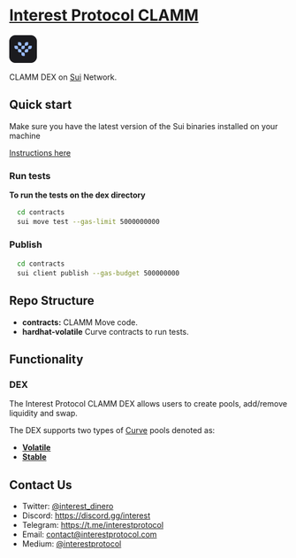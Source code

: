 # [Interest Protocol CLAMM](https://www.interestprotocol.com/)

 <p> <img width="50px"height="50px" src="./asset/logo.png" /></p> 
 
 CLAMM DEX on [Sui](https://sui.io/) Network.  
  
## Quick start  
  
Make sure you have the latest version of the Sui binaries installed on your machine

[Instructions here](https://docs.sui.io/devnet/build/install)

### Run tests

**To run the tests on the dex directory**

```bash
  cd contracts
  sui move test --gas-limit 5000000000
```

### Publish

```bash
  cd contracts
  sui client publish --gas-budget 500000000
```

## Repo Structure

- **contracts:** CLAMM Move code.
- **hardhat-volatile** Curve contracts to run tests.

## Functionality

### DEX

The Interest Protocol CLAMM DEX allows users to create pools, add/remove liquidity and swap.

The DEX supports two types of [Curve](https://curve.fi/) pools denoted as:

- **[Volatile](https://resources.curve.fi/base-features/understanding-crypto-pools/)**
- **[Stable](https://miguelmota.com/blog/understanding-stableswap-curve/)**

## Contact Us

- Twitter: [@interest_dinero](https://twitter.com/interest_dinero)
- Discord: https://discord.gg/interest
- Telegram: https://t.me/interestprotocol
- Email: [contact@interestprotocol.com](mailto:contact@interestprotocol.com)
- Medium: [@interestprotocol](https://medium.com/@interestprotocol)
